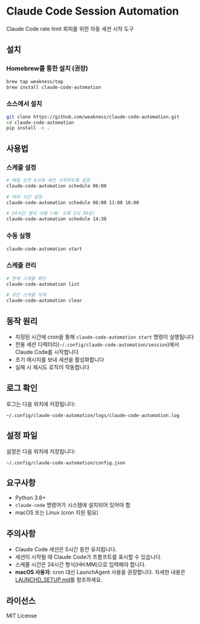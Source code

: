 # Claude Code Session Automation

Claude Code rate limit 회피를 위한 자동 세션 시작 도구

## 설치

### Homebrew를 통한 설치 (권장)
```bash
brew tap weakness/tap
brew install claude-code-automation
```

### 소스에서 설치
```bash
git clone https://github.com/weakness/claude-code-automation.git
cd claude-code-automation
pip install -e .
```

## 사용법

### 스케줄 설정
```bash
# 매일 오전 6시에 세션 시작하도록 설정
claude-code-automation schedule 06:00

# 여러 시간 설정
claude-code-automation schedule 06:00 11:00 16:00

# 24시간 형식 사용 (예: 오후 2시 30분)
claude-code-automation schedule 14:30
```

### 수동 실행
```bash
claude-code-automation start
```

### 스케줄 관리
```bash
# 현재 스케줄 확인
claude-code-automation list

# 모든 스케줄 삭제
claude-code-automation clear
```

## 동작 원리

- 지정된 시간에 cron을 통해 `claude-code-automation start` 명령이 실행됩니다
- 전용 세션 디렉터리(`~/.config/claude-code-automation/session`)에서 Claude Code를 시작합니다
- 초기 메시지를 보내 세션을 활성화합니다
- 실패 시 재시도 로직이 작동합니다

## 로그 확인

로그는 다음 위치에 저장됩니다:
```
~/.config/claude-code-automation/logs/claude-code-automation.log
```

## 설정 파일

설정은 다음 위치에 저장됩니다:
```
~/.config/claude-code-automation/config.json
```

## 요구사항

- Python 3.8+
- `claude-code` 명령어가 시스템에 설치되어 있어야 함
- macOS 또는 Linux (cron 지원 필요)

## 주의사항

- Claude Code 세션은 5시간 동안 유지됩니다.
- 세션이 시작될 때 Claude Code가 프롬프트를 표시할 수 있습니다.
- 스케줄 시간은 24시간 형식(HH:MM)으로 입력해야 합니다.
- **macOS 사용자**: cron 대신 LaunchAgent 사용을 권장합니다. 자세한 내용은 [LAUNCHD_SETUP.md](LAUNCHD_SETUP.md)를 참조하세요.

## 라이선스

MIT License